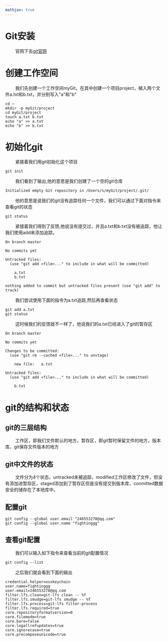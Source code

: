 ```yaml
---
mathjax: true
---
```


# Git安装
&emsp;&emsp; 官网下去[git官网](https://git-scm.com)

# 创建工作空间
&emsp;&emsp; 我们先创建一个工作空间myGit，在其中创建一个项目project，植入两个文件a.txt和b.txt，并分别写入"a"和"b"
```
cd ~ 
mkdir -p myGit/project
cd myGit/project
touch a.txt b.txt
echo "a" >> a.txt
echo "b" >> b.txt
```
# 初始化git
&emsp;&emsp; 紧接着我们用git初始化这个项目
```
git init
```
<!---more-->
&emsp;&emsp; 我们看到了输出,他的意思是我们创建了一个空的git仓库
```
Initialized empty Git repository in /Users/s/myGit/project/.git/
```
&emsp;&emsp; 他的意思是说我们的git没有追踪任何一个文件，我们可以通过下面对指令来查看git的状态
```
git status
```
&emsp;&emsp; 紧接着我们得到了反馈,他说没有提交过，并且a.txt和b.txt没有被追踪，他让我们使用add来添加追踪。
```
On branch master

No commits yet

Untracked files:
  (use "git add <file>..." to include in what will be committed)

	a.txt
	b.txt

nothing added to commit but untracked files present (use "git add" to track)
```
&emsp;&emsp; 我们尝试使用下面的指令为a.txt追踪,然后再查看状态
```
git add a.txt
git status
```
&emsp;&emsp; 这时候我们的反馈就不一样了，他说我们的a.txt已经进入了git的暂存区
```
On branch master

No commits yet

Changes to be committed:
  (use "git rm --cached <file>..." to unstage)

	new file:   a.txt

Untracked files:
  (use "git add <file>..." to include in what will be committed)

	b.txt

```
# git的结构和状态
## git的三层结构
&emsp;&emsp; 工作区，即我们文件默认的地方，暂存区，即git暂时保留文件的地方，版本库，git保存文件版本的地方
## git中文件的状态
&emsp;&emsp; 文件分为4个状态，untracked未被追踪，modified工作区修改了文件，但没有添加进暂存区，staged添加到了暂存区但是没有提交到版本库，conmitted数据安全的储存在了本地库中。
## 配置git
```
git config --global user.email "246553278@qq.com"
git config --global user.name "fightinggg"
```
## 查看git配置
&emsp;&emsp; 我们可以输入如下指令来查看当前的git配置情况
```
git config --list
```
&emsp;&emsp; 之后我们就会看到下面的输出
```
credential.helper=osxkeychain
user.name=fightinggg
user.email=246553278@qq.com
filter.lfs.clean=git-lfs clean -- %f
filter.lfs.smudge=git-lfs smudge -- %f
filter.lfs.process=git-lfs filter-process
filter.lfs.required=true
core.repositoryformatversion=0
core.filemode=true
core.bare=false
core.logallrefupdates=true
core.ignorecase=true
core.precomposeunicode=true
```



